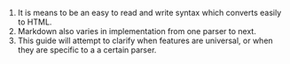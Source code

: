 1. It is means to be an easy to read  and write syntax which converts easily to HTML.
2. Markdown also  varies in implementation from one parser to next.
3. This guide will attempt to clarify when features are universal, or when they are specific to a a certain parser.
